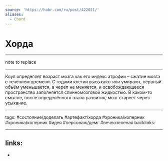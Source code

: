 ```yaml
---
source: 'https://habr.com/ru/post/422021/'
aliases:
  - Chord
---
```


# Хорда

--------------------------------------------------------------------------------

note to replace

--------------------------------------------------------------------------------

Коул определяет возраст мозга как его индекс атрофии – сжатие мозга с течением времени. С годами клетки высыхают или умирают, нервный объём уменьшается, а череп не меняется, и освобождающееся пространство заполняется спинномозговой жидкостью. В каком-то смысле, после определённого этапа развития, мозг стареет через усыхание.

--------------------------------------------------------------------------------

tags: #состояние/доделать  #артефакт/хорда #хроника/коперник  #хроника/коперник #идея  #персонаж/демг #вечнозеленая 
backlinks:

--------------------------------------------------------------------------------

## links:

-
